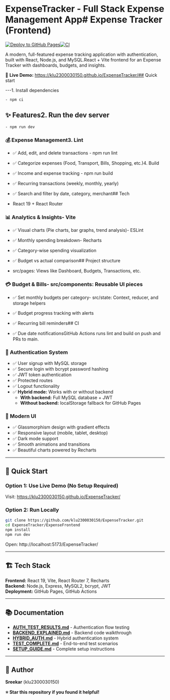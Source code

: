 # ExpenseTracker - Full Stack Expense Management App# Expense Tracker (Frontend)



[![Deploy to GitHub Pages](https://github.com/klu2300030150/ExpenseTracker/actions/workflows/pages.yml/badge.svg)](https://github.com/klu2300030150/ExpenseTracker/actions/workflows/pages.yml)[![CI](https://github.com/klu2300030150/ExpenseTracker/actions/workflows/ci.yml/badge.svg)](https://github.com/klu2300030150/ExpenseTracker/actions/workflows/ci.yml)



A modern, full-featured expense tracking application with authentication, built with React, Node.js, and MySQL.React + Vite frontend for an Expense Tracker with dashboards, budgets, and insights.



🔗 **Live Demo:** https://klu2300030150.github.io/ExpenseTracker/## Quick start



---1. Install dependencies

	- npm ci

## ✨ Features2. Run the dev server

	- npm run dev

### 💰 Expense Management3. Lint

- ✅ Add, edit, and delete transactions	- npm run lint

- ✅ Categorize expenses (Food, Transport, Bills, Shopping, etc.)4. Build

- ✅ Income and expense tracking	- npm run build

- ✅ Recurring transactions (weekly, monthly, yearly)

- ✅ Search and filter by date, category, merchant## Tech

- React 19 + React Router

### 📊 Analytics & Insights- Vite

- ✅ Visual charts (Pie charts, bar graphs, trend analysis)- ESLint

- ✅ Monthly spending breakdown- Recharts

- ✅ Category-wise spending visualization

- ✅ Budget vs actual comparison## Project structure

- src/pages: Views like Dashboard, Budgets, Transactions, etc.

### 💳 Budget & Bills- src/components: Reusable UI pieces

- ✅ Set monthly budgets per category- src/state: Context, reducer, and storage helpers

- ✅ Budget progress tracking with alerts

- ✅ Recurring bill reminders## CI

- ✅ Due date notificationsGitHub Actions runs lint and build on push and PRs to main.


### 🔐 Authentication System
- ✅ User signup with MySQL storage
- ✅ Secure login with bcrypt password hashing
- ✅ JWT token authentication
- ✅ Protected routes
- ✅ Logout functionality
- ✅ **Hybrid mode:** Works with or without backend
  - **With backend:** Full MySQL database + JWT
  - **Without backend:** localStorage fallback for GitHub Pages

### 🎨 Modern UI
- ✅ Glassmorphism design with gradient effects
- ✅ Responsive layout (mobile, tablet, desktop)
- ✅ Dark mode support
- ✅ Smooth animations and transitions
- ✅ Beautiful charts powered by Recharts

---

## 🚀 Quick Start

### Option 1: Use Live Demo (No Setup Required)
Visit: https://klu2300030150.github.io/ExpenseTracker/

### Option 2: Run Locally
```bash
git clone https://github.com/klu2300030150/ExpenseTracker.git
cd ExpenseTracker/ExpenseFrontend
npm install
npm run dev
```
Open: http://localhost:5173/ExpenseTracker/

---

## 🏗️ Tech Stack

**Frontend:** React 19, Vite, React Router 7, Recharts  
**Backend:** Node.js, Express, MySQL2, bcrypt, JWT  
**Deployment:** GitHub Pages, GitHub Actions

---

## 📚 Documentation

- **[AUTH_TEST_RESULTS.md](AUTH_TEST_RESULTS.md)** - Authentication flow testing
- **[BACKEND_EXPLAINED.md](BACKEND_EXPLAINED.md)** - Backend code walkthrough
- **[HYBRID_AUTH.md](HYBRID_AUTH.md)** - Hybrid authentication system
- **[TEST_COMPLETE.md](TEST_COMPLETE.md)** - End-to-end test scenarios
- **[SETUP_GUIDE.md](SETUP_GUIDE.md)** - Complete setup instructions

---

## 👤 Author

**Sreekar** (klu2300030150)

**⭐ Star this repository if you found it helpful!**
